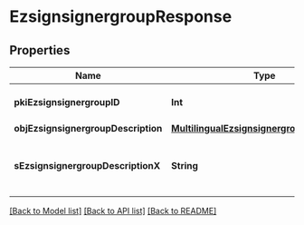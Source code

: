 # EzsignsignergroupResponse

## Properties
Name | Type | Description | Notes
------------ | ------------- | ------------- | -------------
**pkiEzsignsignergroupID** | **Int** | The unique ID of the Ezsignsignergroup | 
**objEzsignsignergroupDescription** | [**MultilingualEzsignsignergroupDescription**](MultilingualEzsignsignergroupDescription.md) |  | 
**sEzsignsignergroupDescriptionX** | **String** | The Description of the Ezsignsignergroup in the language of the requester | [optional] 

[[Back to Model list]](../README.md#documentation-for-models) [[Back to API list]](../README.md#documentation-for-api-endpoints) [[Back to README]](../README.md)


